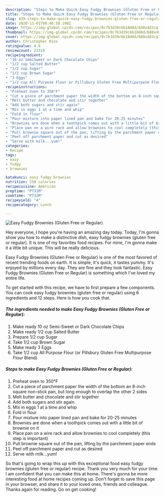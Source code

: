 ```yaml
---
description: "Steps to Make Quick Easy Fudgy Brownies (Gluten Free or Regular)"
title: "Steps to Make Quick Easy Fudgy Brownies (Gluten Free or Regular)"
slug: 839-steps-to-make-quick-easy-fudgy-brownies-gluten-free-or-regular
date: 2020-11-01T08:46:58.190Z
image: https://img-global.cpcdn.com/recipes/0c7b3d39c6b18d8d/680x482cq70/easy-fudgy-brownies-gluten-free-or-regular-recipe-main-photo.jpg
thumbnail: https://img-global.cpcdn.com/recipes/0c7b3d39c6b18d8d/680x482cq70/easy-fudgy-brownies-gluten-free-or-regular-recipe-main-photo.jpg
cover: https://img-global.cpcdn.com/recipes/0c7b3d39c6b18d8d/680x482cq70/easy-fudgy-brownies-gluten-free-or-regular-recipe-main-photo.jpg
author: Christopher Rios
ratingvalue: 4.6
reviewcount: 23319
recipeingredient:
- "10 oz SemiSweet or Dark Chocolate Chips"
- "1/2 cup Salted Butter"
- "1/2 cup Sugar"
- "1/2 cup Brown Sugar"
- "3 Eggs"
- "1/2 cup All Purpose Flour or Pillsbury Gluten Free Multipurpose Flour Blend"
recipeinstructions:
- "Preheat oven to 350°F"
- "Cut a piece of parchment paper the width of the bottom an 8-inch square non-stick pan, but long enough to overlap the other 2 sides"
- "Melt butter and chocolate and stir together"
- "Add both sugars and stir again"
- "Mix in eggs 1 at a time and whip"
- "Fold in flour"
- "Pour mixture into paper lined pan and bake for 20-25 minutes"
- "Brownies are done when a toothpick comes out with a little bit of brownie on it"
- "Place pan on a wire rack and allow brownies to cool completely (this step is important)"
- "Pull brownie square out of the pan, lifting by the parchment paper ends"
- "Peel off parchment paper and cut as desired"
- "Serve with milk...yum!"
categories:
- Recipe
tags:
- easy
- fudgy
- brownies

katakunci: easy fudgy brownies 
nutrition: 258 calories
recipecuisine: American
preptime: "PT31M"
cooktime: "PT32M"
recipeyield: "4"
recipecategory: Lunch

---
```



![Easy Fudgy Brownies (Gluten Free or Regular)](https://img-global.cpcdn.com/recipes/0c7b3d39c6b18d8d/680x482cq70/easy-fudgy-brownies-gluten-free-or-regular-recipe-main-photo.jpg)

Hey everyone, I hope you're having an amazing day today. Today, I'm gonna show you how to make a distinctive dish, easy fudgy brownies (gluten free or regular). It is one of my favorites food recipes. For mine, I'm gonna make it a little bit unique. This will be really delicious.

Easy Fudgy Brownies (Gluten Free or Regular) is one of the most favored of recent trending foods on earth. It is simple, it's quick, it tastes yummy. It's enjoyed by millions every day. They are fine and they look fantastic. Easy Fudgy Brownies (Gluten Free or Regular) is something which I've loved my entire life.




To get started with this recipe, we have to first prepare a few components. You can cook easy fudgy brownies (gluten free or regular) using 6 ingredients and 12 steps. Here is how you cook that.

<!--inarticleads1-->

##### The ingredients needed to make Easy Fudgy Brownies (Gluten Free or Regular):

1. Make ready 10 oz Semi-Sweet or Dark Chocolate Chips
1. Make ready 1/2 cup Salted Butter
1. Prepare 1/2 cup Sugar
1. Take 1/2 cup Brown Sugar
1. Make ready 3 Eggs
1. Take 1/2 cup All Purpose Flour (or Pillsbury Gluten Free Multipurpose Flour Blend)




<!--inarticleads2-->

##### Steps to make Easy Fudgy Brownies (Gluten Free or Regular):

1. Preheat oven to 350°F
1. Cut a piece of parchment paper the width of the bottom an 8-inch square non-stick pan, but long enough to overlap the other 2 sides
1. Melt butter and chocolate and stir together
1. Add both sugars and stir again
1. Mix in eggs 1 at a time and whip
1. Fold in flour
1. Pour mixture into paper lined pan and bake for 20-25 minutes
1. Brownies are done when a toothpick comes out with a little bit of brownie on it
1. Place pan on a wire rack and allow brownies to cool completely (this step is important)
1. Pull brownie square out of the pan, lifting by the parchment paper ends
1. Peel off parchment paper and cut as desired
1. Serve with milk...yum!




So that's going to wrap this up with this exceptional food easy fudgy brownies (gluten free or regular) recipe. Thank you very much for your time. I am confident that you can make this at home. There's gonna be more interesting food at home recipes coming up. Don't forget to save this page in your browser, and share it to your loved ones, friends and colleague. Thanks again for reading. Go on get cooking!
